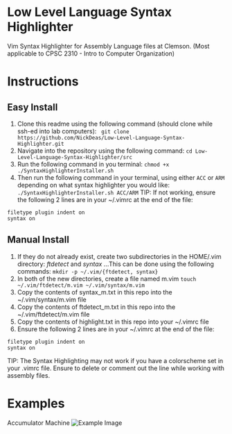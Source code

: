 # Low Level Language Syntax Highlighter
Vim Syntax Highlighter for Assembly Language files at Clemson.  (Most applicable to CPSC 2310 - Intro to Computer Organization)

Instructions
==
## Easy Install
1. Clone this readme using the following command (should clone while ssh-ed into lab computers):
``` git clone https://github.com/NickDeas/Low-Level-Language-Syntax-Highlighter.git```
2. Navigate into the repository using the following command:
```cd Low-Level-Language-Syntax-Highlighter/src```
3. Run the following command in you terminal:
```chmod +x ./SyntaxHighlighterInstaller.sh```
4. Then run the following command in your terminal, using either `ACC` or `ARM` depending on what syntax highlighter you would like:
```./SyntaxHighlighterInstaller.sh ACC/ARM```
TIP: If not working, ensure the following 2 lines are in your ~/.vimrc at the end of the file:
```
filetype plugin indent on
syntax on
```
## Manual Install
1. If they do not already exist, create two subdirectories in the HOME/.vim directory: *ftdetect* and *syntax*
...This can be done using the following commands:
```mkdir -p ~/.vim/{ftdetect, syntax} ```
2. In both of the new directories, create a file named m.vim
```touch ~/.vim/ftdetect/m.vim ~/.vim/syntax/m.vim```
3. Copy the contents of syntax_m.txt in this repo into the ~/.vim/syntax/m.vim file
4. Copy the contents of ftdetect_m.txt in this repo into the ~/.vim/ftdetect/m.vim file
5. Copy the contents of highlight.txt in this repo into your ~/.vimrc file
6. Ensure the following 2 lines are in your ~/.vimrc at the end of the file:
```
filetype plugin indent on
syntax on
```
TIP: The Syntax Highlighting may not work if you have a colorscheme set in your .vimrc file.  Ensure to delete or comment out the line while working with assembly files.


Examples
==
Accumulator Machine
![Example Image](https://raw.githubusercontent.com/NickDeas/Clemson-Assembly-Vim-Syntax-Highlighter/master/EX_pic.JPG)
